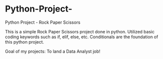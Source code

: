 # Python-Project-
Python Project - Rock Paper Scissors 

This is a simple Rock Paper Scissors project done in python. Utilized basic coding keywords such as if, elif, else, etc. Conditionals are the foundation of this python project.

Goal of my projects: To land a Data Analyst job! 
